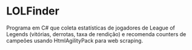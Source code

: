 # LOLFinder
Programa em C# que coleta estatísticas de jogadores de League of Legends (vitórias, derrotas, taxa de rendição) e recomenda counters de campeões usando HtmlAgilityPack para web scraping.
